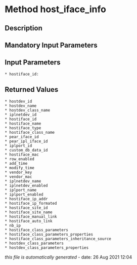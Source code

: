 # Method host_iface_info

## Description
	

## Mandatory Input Parameters

## Input Parameters
	* hostiface_id:

## Returned Values
	* hostdev_id
	* hostdev_name
	* hostdev_class_name
	* iplnetdev_id
	* hostiface_id
	* hostiface_name
	* hostiface_type
	* hostiface_class_name
	* pear_iface_id
	* pear_ipl_iface_id
	* iplport_id
	* custom_db_data_id
	* hostiface_mac
	* row_enabled
	* add_time
	* modify_time
	* vendor_key
	* vendor_mac
	* iplnetdev_name
	* iplnetdev_enabled
	* iplport_name
	* iplport_enabled
	* hostiface_ip_addr
	* hostiface_ip_formated
	* hostiface_site_id
	* hostiface_site_name
	* hostiface_manual_link
	* hostiface_auto_link
	* nb_ip
	* hostiface_class_parameters
	* hostiface_class_parameters_properties
	* hostiface_class_parameters_inheritance_source
	* hostdev_class_parameters
	* hostdev_class_parameters_properties


*this file is automatically generated* - date: 26 Aug 2021 12:04